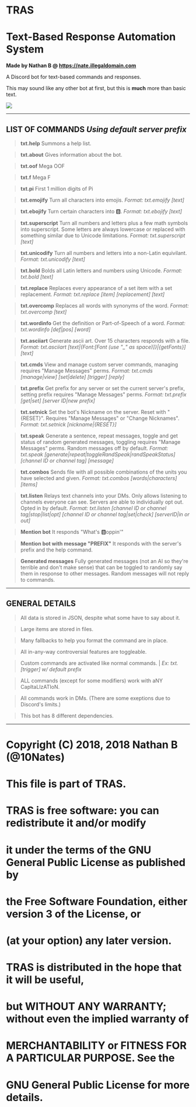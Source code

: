 # TRAS
# Text-Based Response Automation System
__Made by Nathan B @ https://nate.illegaldomain.com__

A Discord bot for text-based commands and responses.

This may sound like any other bot at first, but this is **much** more than basic text.

![](https://tras.illegaldomain.com/img/traslogo.png)

----------------------------------
__LIST OF COMMANDS__
*Using default server prefix*
---
>__txt.help__
Summons a help list.
 
>__txt.about__
Gives information about the bot.
 
>__txt.oof__
Mega OOF
 
>__txt.f__
Mega F
 
>__txt.pi__
First 1 million digits of Pi
 
>__txt.emojify__
Turn all characters into emojis.
*Format: txt.emojify [text]*
 
>__txt.ebojify__
Turn certain characters into 🅱️.
*Format: txt.ebojify [text]*
 
>__txt.superscript__
Turn all numbers and letters plus a few math symbols into superscript. Some letters are always lowercase or replaced with something similar due to Unicode limitations.
*Format: txt.superscript [text]*
 
>__txt.unicodify__
Turn all numbers and letters into a non-Latin equivilant.
*Format: txt.unicodify [text]*
 
>__txt.bold__
Bolds all Latin letters and numbers using Unicode.
*Format: txt.bold [text]*
 
>__txt.replace__
Replaces every appearance of a set item with a set replacement.
*Format: txt.replace [item] [replacement] [text]*
 
>__txt.overcomp__
Replaces all words with synonyms of the word.
*Format: txt.overcomp [text]*
 
>__txt.wordinfo__
Get the definition or Part-of-Speech of a word.
*Format: txt.wordinfo [def|pos] [word]*
 
>__txt.asciiart__
Generate ascii art. Over 15 characters responds with a file.
*Format: txt.asciiart [text|{Font:[Font (use "_" as space)]}|{getFonts}] [text]*
 
>__txt.cmds__
View and manage custom server commands, managing requires "Manage Messages" perms.
*Format: txt.cmds [manage|view] [set|delete] [trigger] [reply]*
 
>__txt.prefix__
Get prefix for any server or set the current server's prefix, setting prefix requires "Manage Messages" perms.
*Format: txt.prefix [get|set] [server ID|new prefix]*
 
>__txt.setnick__
Set the bot's Nickname on the server. Reset with "{RESET}". Requires "Manage Messages" or "Change Nicknames".
*Format: txt.setnick [nickname|{RESET}]*
 
>__txt.speak__
Generate a sentence, repeat messages, toggle and get status of random generated messages, toggling requires "Manage Messages" perms. Random messages off by default.
*Format: txt.speak [generate|repeat|toggleRandSpeak|randSpeakStatus] [channel ID or channel tag] [message]*
 
>__txt.combos__
Sends file with all possible combinations of the units you have selected and given.
*Format: txt.combos [words|characters] [items]*
 
>__txt.listen__
Relays text channels into your DMs. Only allows listening to channels everyone can see. Servers are able to individually opt out. Opted in by default.
*Format: txt.listen [channel ID or channel tag|stop|list|opt] [channel ID or channel tag|set|check] [serverID|in or out]*
 
>__Mention bot__
It responds "What's 🅱️oppin'"
 
>__Mention bot with message "PREFIX"__
It responds with the server's prefix and the help command.
 
>__Generated messages__
Fully generated messages (not an AI so they're terrible and don't make sense) that can be toggled to randomly say them in response to other messages. Random messages will not reply to commands.

----------------------------------

GENERAL DETAILS
---
>All data is stored in JSON, despite what some have to say about it. 

>Large items are stored in files.

>Many fallbacks to help you format the command are in place.

>All in-any-way controversial features are toggleable.

>Custom commands are activated like normal commands. | *Ex: txt.[trigger] w/ default prefix*

>ALL commands (except for some modifiers) work with aNY CapItaLIzATIoN.

>All commands work in DMs. (There are some exeptions due to Discord's limits.)

>This bot has 8 different dependencies.

----------------------------------

# Copyright (C) 2018, 2018 Nathan B (@10Nates)
# This file is part of TRAS.
#
# TRAS is free software: you can redistribute it and/or modify
# it under the terms of the GNU General Public License as published by
# the Free Software Foundation, either version 3 of the License, or
# (at your option) any later version.
#
# TRAS is distributed in the hope that it will be useful,
# but WITHOUT ANY WARRANTY; without even the implied warranty of
# MERCHANTABILITY or FITNESS FOR A PARTICULAR PURPOSE.  See the
# GNU General Public License for more details.